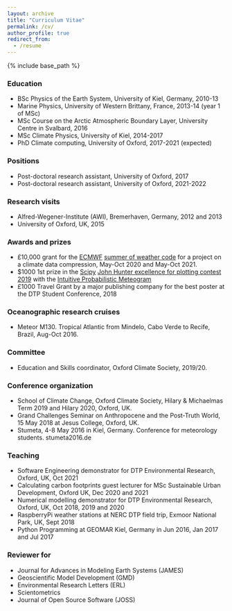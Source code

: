 ```yaml
---
layout: archive
title: "Curriculum Vitae"
permalink: /cv/
author_profile: true
redirect_from:
  - /resume
---
```


{% include base_path %}

### Education

* BSc Physics of the Earth System, University of Kiel, Germany, 2010-13
* Marine Physics, University of Western Brittany, France, 2013-14 (year 1 of MSc)
* MSc Course on the Arctic Atmospheric Boundary Layer, University Centre in Svalbard, 2016
* MSc Climate Physics, University of Kiel, 2014-2017
* PhD Climate computing, University of Oxford, 2017-2021 (expected)

### Positions

* Post-doctoral research assistant, University of Oxford, 2017
* Post-doctoral research assistant, University of Oxford, 2021-2022

### Research visits

* Alfred-Wegener-Institute (AWI), Bremerhaven, Germany, 2012 and 2013
* University of Oxford, UK, 2015

### Awards and prizes

* £10,000 grant for the [ECMWF](https://ecmwf.int) [summer of weather code](https://esowc.ecmwf.int/) for a project on a climate data compression, May-Oct 2020 and May-Oct 2021.
* $1000 1st prize in the [Scipy](https://scipy.org/) [John Hunter excellence for plotting contest 2019](https://jhepc.github.io/gallery.html) with the [Intuitive Probabilistic Meteogram](https://github.com/milankl/prob_meteogram)
* £1000 Travel Grant by a major publishing company for the best poster at the DTP Student Conference, 2018

### Oceanographic research cruises

* Meteor M130. Tropical Atlantic from Mindelo, Cabo Verde to Recife, Brazil, Aug-Oct 2016.

### Committee

* Education and Skills coordinator, Oxford Climate Society, 2019/20.

### Conference organization

* School of Climate Change, Oxford Climate Society, Hilary & Michaelmas Term 2019 and Hilary 2020, Oxford, UK.
* Grand Challenges Seminar on Anthropocene and the Post-Truth World, 15 May 2018 at Jesus College, Oxford, UK.
* Stumeta, 4-8 May 2016 in Kiel, Germany. Conference for meteorology students. stumeta2016.de

### Teaching

* Software Engineering demonstrator for DTP Environmental Research, Oxford, UK, Oct 2021
* Calculating carbon footprints guest lecturer for MSc Sustainable Urban Development, Oxford UK, Dec 2020 and 2021
* Numerical modelling demonstrator for DTP Environmental Research, Oxford, UK, Oct 2018, 2019 and 2020
* RaspberryPi weather stations at NERC DTP field trip, Exmoor National Park, UK, Sept 2018
* Python Programming at GEOMAR Kiel, Germany in Jun 2016, Jan 2017 and Jul 2017

### Reviewer for

* Journal for Advances in Modeling Earth Systems (JAMES)
* Geoscientific Model Development (GMD)
* Environmental Research Letters (ERL)
* Scientometrics
* Journal of Open Source Software (JOSS)

